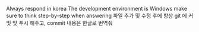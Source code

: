 Always respond in korea
The development environment is Windows
make sure to think step-by-step when answering
파일 추가 및 수정 후에 항상 git 에 커밋 및 푸시 해주고, commit 내용은 한글로 번역줘